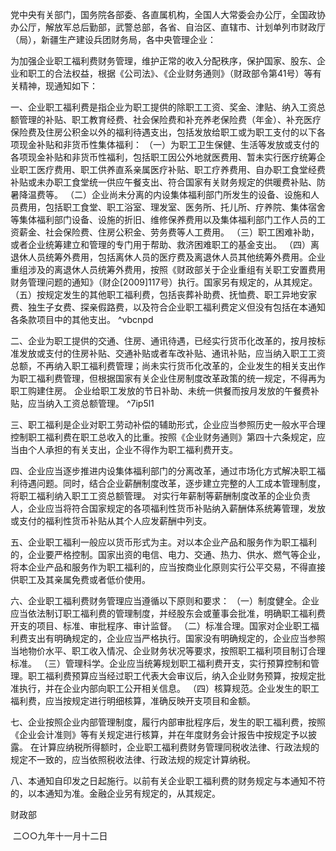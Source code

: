 党中央有关部门，国务院各部委、各直属机构，全国人大常委会办公厅，全国政协办公厅，解放军总后勤部，武警总部，各省、自治区、直辖市、计划单列市财政厅（局），新疆生产建设兵团财务局，各中央管理企业：

为加强企业职工福利费财务管理，维护正常的收入分配秩序，保护国家、股东、企业和职工的合法权益，根据《公司法》、《企业财务通则》（财政部令第41号）等有关精神，现通知如下：

一、企业职工福利费是指企业为职工提供的除职工工资、奖金、津贴、纳入工资总额管理的补贴、职工教育经费、社会保险费和补充养老保险费（年金）、补充医疗保险费及住房公积金以外的福利待遇支出，包括发放给职工或为职工支付的以下各项现金补贴和非货币性集体福利：
（一）为职工卫生保健、生活等发放或支付的各项现金补贴和非货币性福利，包括职工因公外地就医费用、暂未实行医疗统筹企业职工医疗费用、职工供养直系亲属医疗补贴、职工疗养费用、自办职工食堂经费补贴或未办职工食堂统一供应午餐支出、符合国家有关财务规定的供暖费补贴、防暑降温费等。
（二）企业尚未分离的内设集体福利部门所发生的设备、设施和人员费用，包括职工食堂、职工浴室、理发室、医务所、托儿所、疗养院、集体宿舍等集体福利部门设备、设施的折旧、维修保养费用以及集体福利部门工作人员的工资薪金、社会保险费、住房公积金、劳务费等人工费用。
（三）职工困难补助，或者企业统筹建立和管理的专门用于帮助、救济困难职工的基金支出。
（四）离退休人员统筹外费用，包括离休人员的医疗费及离退休人员其他统筹外费用。企业重组涉及的离退休人员统筹外费用，按照《财政部关于企业重组有关职工安置费用财务管理问题的通知》（财企[2009]117号）执行。国家另有规定的，从其规定。
（五）按规定发生的其他职工福利费，包括丧葬补助费、抚恤费、职工异地安家费、独生子女费、探亲假路费，以及符合企业职工福利费定义但没有包括在本通知各条款项目中的其他支出。 ^vbcnpd

二、企业为职工提供的交通、住房、通讯待遇，已经实行货币化改革的，按月按标准发放或支付的住房补贴、交通补贴或者车改补贴、通讯补贴，应当纳入职工工资总额，不再纳入职工福利费管理；尚未实行货币化改革的，企业发生的相关支出作为职工福利费管理，但根据国家有关企业住房制度改革政策的统一规定，不得再为职工购建住房。
企业给职工发放的节日补助、未统一供餐而按月发放的午餐费补贴，应当纳入工资总额管理。 ^7ip5l1

三、职工福利是企业对职工劳动补偿的辅助形式，企业应当参照历史一般水平合理控制职工福利费在职工总收入的比重。按照《企业财务通则》第四十六条规定，应当由个人承担的有关支出，企业不得作为职工福利费开支。

四、企业应当逐步推进内设集体福利部门的分离改革，通过市场化方式解决职工福利待遇问题。同时，结合企业薪酬制度改革，逐步建立完整的人工成本管理制度，将职工福利纳入职工工资总额管理。
对实行年薪制等薪酬制度改革的企业负责人，企业应当将符合国家规定的各项福利性货币补贴纳入薪酬体系统筹管理，发放或支付的福利性货币补贴从其个人应发薪酬中列支。

五、企业职工福利一般应以货币形式为主。对以本企业产品和服务作为职工福利的，企业要严格控制。国家出资的电信、电力、交通、热力、供水、燃气等企业，将本企业产品和服务作为职工福利的，应当按商业化原则实行公平交易，不得直接供职工及其亲属免费或者低价使用。

六、企业职工福利费财务管理应当遵循以下原则和要求：
（一）制度健全。企业应当依法制订职工福利费的管理制度，并经股东会或董事会批准，明确职工福利费开支的项目、标准、审批程序、审计监督。
（二）标准合理。国家对企业职工福利费支出有明确规定的，企业应当严格执行。国家没有明确规定的，企业应当参照当地物价水平、职工收入情况、企业财务状况等要求，按照职工福利项目制订合理标准。
（三）管理科学。企业应当统筹规划职工福利费开支，实行预算控制和管理。职工福利费预算应当经过职工代表大会审议后，纳入企业财务预算，按规定批准执行，并在企业内部向职工公开相关信息。
（四）核算规范。企业发生的职工福利费，应当按规定进行明细核算，准确反映开支项目和金额。

七、企业按照企业内部管理制度，履行内部审批程序后，发生的职工福利费，按照《企业会计准则》等有关规定进行核算，并在年度财务会计报告中按规定予以披露。
在计算应纳税所得额时，企业职工福利费财务管理同税收法律、行政法规的规定不一致的，应当依照税收法律、行政法规的规定计算纳税。

八、本通知自印发之日起施行。以前有关企业职工福利费的财务规定与本通知不符的，以本通知为准。金融企业另有规定的，从其规定。

财政部 

 二○○九年十一月十二日